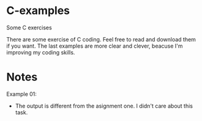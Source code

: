 # C-examples
Some C exercises

There are some exercise of C coding.
Feel free to read and download them if you want.
The last examples are more clear and clever, beacuse I'm improving my coding skills.

# Notes

Example 01:
* The output is different from the asignment one. I didn't care about this task.
